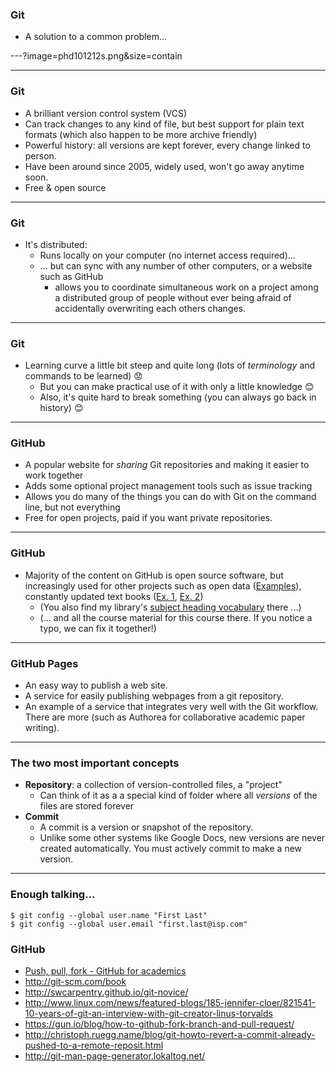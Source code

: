 
### Git

- A solution to a common problem…

---?image=phd101212s.png&size=contain

---

### Git

- A brilliant version control system (VCS)
- Can track changes to any kind of file, but best support for plain text formats
  (which also happen to be more archive friendly)
- Powerful history: all versions are kept forever, every change linked to person.
- Have been around since 2005, widely used, won't go away anytime soon.
- Free & open source

---

### Git

- It's distributed:
	- Runs locally on your computer (no internet access required)…
	- … but can sync with any number of other computers, or a website such as GitHub
		- allows you to coordinate simultaneous work on a project among a distributed group of people
		  without ever being afraid of accidentally overwriting each others changes.

---

### Git

- Learning curve a little bit steep and quite long
  (lots of *terminology* and commands to be learned) 😟
	- But you can make practical use of it with only a little knowledge 😊
	- Also, it's quite hard to break something (you can always go back in history) 😊

---

### GitHub

- A popular website for *sharing* Git repositories and making it easier to work together
- Adds some optional project management tools such as issue tracking
- Allows you do many of the things you can do with Git on the command line, but not everything
- Free for open projects, paid if you want private repositories.

---

### GitHub

- Majority of the content on GitHub is open source software,
  but increasingly used for other projects such as
  open data ([Examples](TODO)),
  constantly updated text books
  ([Ex. 1](https://github.com/openmusictheory/openmusictheory.github.io),
  [Ex. 2](https://github.com/progit/progit2))
 	- (You also find my library's [subject heading vocabulary](https://github.com/realfagstermer/realfagstermer)
    there ...)
   	- (... and all the course material for this course there. If you notice a typo, we can fix it together!)

---

### GitHub Pages

- An easy way to publish a web site.
- A service for easily publishing webpages from a git repository.
- An example of a service that integrates very well with the Git workflow.
  There are more (such as Authorea for collaborative academic paper writing).

---

### The two most important concepts

- **Repository**: a collection of version-controlled files, a "project"
  - Can think of it as a a special kind of folder where all *versions* of the files are stored forever
- **Commit**
   - A commit is a version or snapshot of the repository.
   - Unlike some other systems like Google Docs, new versions are never created automatically. You must actively commit to make a new version.

---

### Enough talking...

```shell
$ git config --global user.name "First Last"
$ git config --global user.email "first.last@isp.com"
```

### GitHub

- [Push, pull, fork - GitHub for academics](http://www.digitalpedagogylab.com/hybridped/push-pull-fork-github-for-academics/)
- http://git-scm.com/book
- http://swcarpentry.github.io/git-novice/
- http://www.linux.com/news/featured-blogs/185-jennifer-cloer/821541-10-years-of-git-an-interview-with-git-creator-linus-torvalds
- https://gun.io/blog/how-to-github-fork-branch-and-pull-request/
- http://christoph.ruegg.name/blog/git-howto-revert-a-commit-already-pushed-to-a-remote-reposit.html
- http://git-man-page-generator.lokaltog.net/
